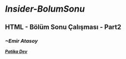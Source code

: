# ***Insider-BolumSonu***

## HTML - Bölüm Sonu Çalışması - Part2

### ***~Emir Atasoy***
[***Patika Dev***](https://app.patika.dev/emiratasoy)
